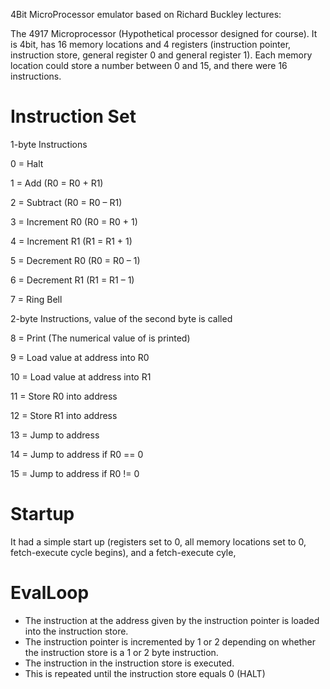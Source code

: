 4Bit MicroProcessor emulator based on Richard Buckley lectures:

The 4917 Microprocessor
(Hypothetical processor designed for course). It is 4bit, has 16 memory locations and 4 registers (instruction pointer, instruction store, general register 0 and general register 1). Each memory location could store a number between 0 and 15, and there were 16 instructions.

Instruction Set
=======================

1-byte Instructions

0 = Halt

1 = Add (R0 = R0 + R1)

2 = Subtract (R0 = R0 – R1)

3 = Increment R0 (R0 = R0 + 1)

4 = Increment R1 (R1 = R1 + 1)

5 = Decrement R0 (R0 = R0 – 1)

6 = Decrement R1 (R1 = R1 – 1)

7 = Ring Bell

2-byte Instructions, value of the second byte is called <data>

8 = Print <data> (The numerical value of <data> is printed)

9 = Load value at address <data> into R0

10 = Load value at address <data> into R1

11 = Store R0 into address <data>

12 = Store R1 into address <data>

13 = Jump to address <data>

14 = Jump to address <data> if R0 == 0

15 = Jump to address <data> if R0 != 0


Startup
================
It had a simple start up (registers set to 0, all memory locations set to 0, fetch-execute cycle begins), and a fetch-execute cyle,

EvalLoop
==================

* The instruction at the address given by the instruction pointer is loaded into the instruction store.
* The instruction pointer is incremented by 1 or 2 depending on whether the instruction store is a 1 or 2 byte instruction.
* The instruction in the instruction store is executed.
* This is repeated until the instruction store equals 0 (HALT)

